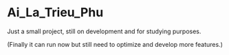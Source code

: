 # Ai_La_Trieu_Phu

Just a small project, still on development and for studying purposes.

(Finally it can run now but still need to optimize and develop more features.)
